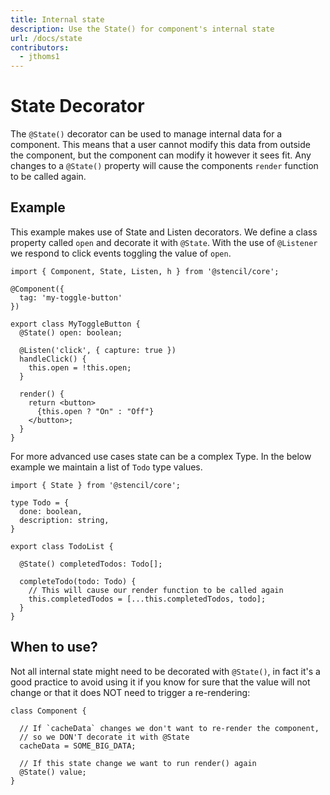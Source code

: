 ```yaml
---
title: Internal state
description: Use the State() for component's internal state
url: /docs/state
contributors:
  - jthoms1
---
```


# State Decorator

The `@State()` decorator can be used to manage internal data for a component. This means that a user cannot modify this data from outside the component, but the component can modify it however it sees fit. Any changes to a `@State()` property will cause the components `render` function to be called again.

## Example

This example makes use of State and Listen decorators. We define a class property called `open` and decorate it with `@State`. With the use of `@Listener` we respond to click events
 toggling the value of `open`.

```tsx
import { Component, State, Listen, h } from '@stencil/core';

@Component({
  tag: 'my-toggle-button'
})

export class MyToggleButton {
  @State() open: boolean;

  @Listen('click', { capture: true })
  handleClick() {
    this.open = !this.open;
  }

  render() {
    return <button>
      {this.open ? "On" : "Off"}
    </button>;
  }
}
```

For more advanced use cases state can be a complex Type. In the below example we maintain a list of `Todo` type values.

```tsx
import { State } from '@stencil/core';

type Todo = {
  done: boolean,
  description: string,
}

export class TodoList {

  @State() completedTodos: Todo[];

  completeTodo(todo: Todo) {
    // This will cause our render function to be called again
    this.completedTodos = [...this.completedTodos, todo];
  }
}
```

## When to use?

Not all internal state might need to be decorated with `@State()`, in fact it's a good practice to avoid using it if you know for sure that the value will not change or that it does NOT need to trigger a re-rendering:

```tsx
class Component {

  // If `cacheData` changes we don't want to re-render the component,
  // so we DON'T decorate it with @State
  cacheData = SOME_BIG_DATA;

  // If this state change we want to run render() again
  @State() value;
}
```
